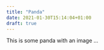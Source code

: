 ```yaml
---
title: "Panda"
date: 2021-01-30T15:14:04+01:00
draft: true
---
```


This is some panda with an image ... 